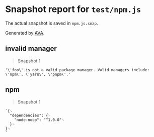 # Snapshot report for `test/npm.js`

The actual snapshot is saved in `npm.js.snap`.

Generated by [AVA](https://avajs.dev).

## invalid manager

> Snapshot 1

    '\'foo\' is not a valid package manager. Valid managers include: \'npm\', \'yarn\', \'pnpm\'.'

## npm

> Snapshot 1

    `{␊
      "dependencies": {␊
        "node-noop": "^1.0.0"␊
      }␊
    }␊
    `
